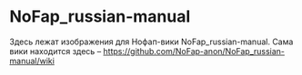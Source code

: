 # NoFap_russian-manual

Здесь лежат изображения для Нофап-вики NoFap_russian-manual. Сама вики находится здесь – https://github.com/NoFap-anon/NoFap_russian-manual/wiki
